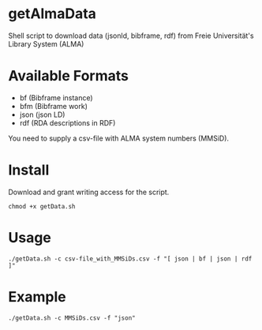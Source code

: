 # getAlmaData
Shell script to download data (jsonld, bibframe, rdf) from Freie Universität's Library System (ALMA)

 
# Available Formats

- bf (Bibframe instance)
- bfm (Bibframe work)
- json (json LD)
- rdf (RDA descriptions in RDF) 

You need to supply a csv-file with ALMA system numbers (MMSiD).  

# Install

Download and grant writing access for the script.

```
chmod +x getData.sh

```

# Usage

```
./getData.sh -c csv-file_with_MMSiDs.csv -f "[ json | bf | json | rdf ]"
```
# Example 

```
./getData.sh -c MMSiDs.csv -f "json"
```   
